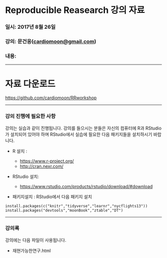 # Reproducible Reasearch 강의 자료

### 일시: 2017년 8월 26일

### 강의: 문건웅(cardiomoon@gmail.com) 

### 내용: 

---

# 자료 다운로드

https://github.com/cardiomoon/RRworkshop
 

---


### 강의 진행에 필요한 사항

강의는 실습과 같이 진행됩니다. 강의를 들으시는 분들은 자신의 컴퓨터에 R과 RStudio가 설치되어 있어야 하며 RStudio에서 실습에 필요한 다음 패키지들을 설치하시기 바랍니다.

- R 설치 :  
    - https://www.r-project.org/
    - http://cran.nexr.com/
    

- RStudio 설치: 
    - https://www.rstudio.com/products/rstudio/download/#download

- 패키지설치 : RStudio에서 다음 패키지 설치

```{r,eval=FALSE}
install.packages(c("knitr","tidyverse","learnr","nycflights13"))
install.packages("devtools","moonBook","ztable","DT")
```
---

### 강의록

강의에는 다음 파일이 사용됩니다.

- 재현가능한연구.html
